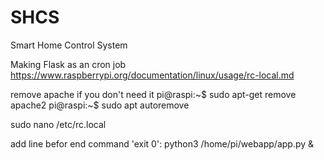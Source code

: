 # SHCS
Smart Home Control System

Making Flask as an cron job
https://www.raspberrypi.org/documentation/linux/usage/rc-local.md

remove apache if you don't need it
pi@raspi:\~$ sudo apt-get remove apache2
pi@raspi:\~$ sudo apt autoremove

sudo nano /etc/rc.local

add line befor end command 'exit 0':
python3 /home/pi/webapp/app.py &

